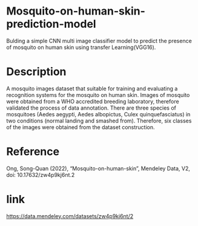 # Mosquito-on-human-skin-prediction-model
Bulding a simple CNN multi image classifier model to predict the presence of mosquito on human skin using transfer Learning(VGG16).
# Description
A mosquito images dataset that suitable for training and evaluating a recognition systems for the mosquito on human skin. Images of mosquito were obtained from a WHO accredited breeding laboratory, therefore validated the process of data annotation. There are three species of mosquitoes (Aedes aegypti,  Aedes albopictus, Culex quinquefasciatus) in two conditions (normal landing and smashed from). Therefore, six classes of the images were obtained from the dataset construction.
# Reference
Ong, Song-Quan (2022), “Mosquito-on-human-skin”, Mendeley Data, V2, doi: 10.17632/zw4p9kj6nt.2
# link
https://data.mendeley.com/datasets/zw4p9kj6nt/2
